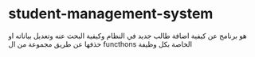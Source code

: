 # student-management-system
هو برنامج عن كيفية اضافة طالب جديد في النظام وكيفية البحث عنه وتعديل بياناته او حذفها 
عن طريق مجموعة من ال functhons الخاصة بكل وظيفة

